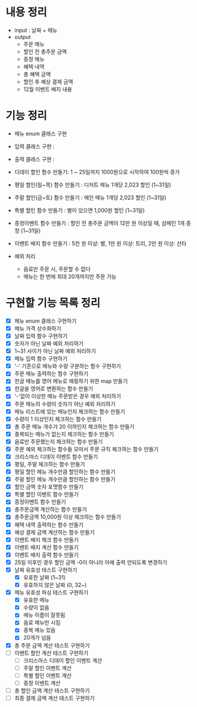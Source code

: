 # 내용 정리
- input : 날짜 + 메뉴
- output
  - 주문 메뉴
  - 할인 전 총주문 금액
  - 증정 메뉴
  - 혜택 내역
  - 총 혜택 금액
  - 할인 후 예상 결제 금액
  - 12월 이벤트 배지 내용

# 기능 정리
- 메뉴 enum 클래스 구현
- 입력 클래스 구현 :
- 출력 클래스 구현 :
- 디데이 할인 함수 만들기: 1 ~ 25일까지 1000원으로 시작하여 100원씩 증가
- 평일 할인(일~목) 함수 만들기 : 디저트 메뉴 1개당 2,023 할인 (1~31일)
- 주말 할인(금~토) 함수 만들기 : 메인 메뉴 1개당 2,023 할인 (1~31일)
- 특별 할인 함수 만들기 : 별이 있으면 1,000원 할인 (1~31일)
- 증정이벤트 함수 만들기 : 할인 전 총주문 금액이 12만 원 이상일 때, 샴페인 1개 증정 (1~31일)
- 이벤트 배지 함수 만들기 : 5천 원 이상: 별, 1만 원 이상: 트리, 2만 원 이상: 산타

- 예외 처리
  - 음료만 주문 시, 주문할 수 없다
  - 메뉴는 한 번에 최대 20개까지만 주문 가능

# 구현할 기능 목록 정리
 - [x] 메뉴 enum 클래스 구현하기
 - [x] 메뉴 가격 상수화하기
 - [x] 날짜 입력 함수 구현하기
 - [x] 숫자가 아닌 날짜 예외 처리하기
 - [x] 1~31 사이가 아닌 날짜 예외 처리하기
 - [x] 메뉴 입력 함수 구현하기
 - [x] '-' 기준으로 메뉴와 수량 구분하는 함수 구현하기
 - [x] 주문 메뉴 출력하는 함수 구현하기
 - [x] 한글 메뉴를 영어 메뉴로 매핑하기 위한 map 만들기
 - [x] 한글을 영어로 변환하는 함수 만들기
 - [x] '-'없이 이상한 메뉴 주문받은 경우 예외 처리하기
 - [x] 주문 메뉴의 수량이 숫자가 아닌 예외 처리하기
 - [x] 메뉴 리스트에 있는 메뉴인지 체크하는 함수 만들기
 - [x] 수량이 1 이상인지 체크하는 함수 만들기
 - [x] 총 주문 메뉴 개수가 20 이하인지 체크하는 함수 만들기
 - [x] 중복되는 메뉴가 없는지 체크하는 함수 만들기
 - [x] 음료만 주문했는지 체크하는 함수 만들기
 - [x] 주문 예외 체크하는 함수들 모아서 주문 규칙 체크하는 함수 만들기
 - [x] 크리스마스 디데이 이벤트 함수 만들기
 - [x] 평일, 주말 체크하는 함수 만들기
 - [x] 평일 할인 메뉴 개수만큼 할인하는 함수 만들기
 - [x] 주말 할인 메뉴 개수만큼 할인하는 함수 만들기
 - [x] 할인 금액 숫자 포맷함수 만들기
 - [x] 특별 할인 이벤트 함수 만들기
 - [x] 증정이벤트 함수 만들기
 - [x] 총주문금액 계산하는 함수 만들기
 - [x] 총주문금액 10,000원 이상 체크하는 함수 만들기
 - [x] 혜택 내역 출력하는 함수 만들기
 - [x] 예상 결제 금액 계산하는 함수 만들기
 - [x] 이벤트 배지 체크 함수 만들기
 - [x] 이벤트 배지 계산 함수 만들기
 - [x] 이벤트 배지 출력 함수 만들기
 - [x] 25일 이후인 경우 할인 금액 -0이 아니라 아예 출력 안되도록 변경하기
 - [x] 날짜 유효성 테스트 구현하기
   - [x] 유효한 날짜 (1~31)
   - [x] 유효하지 않은 날짜 (0, 32~)
 - [x] 메뉴 유효성 파싱 테스트 구현하기
   - [x] 유효한 메뉴
   - [x] 수량이 없음
   - [x] 메뉴 이름이 잘못됨
   - [x] 음료 메뉴만 시킴
   - [x] 중복 메뉴 있음
   - [x] 20개가 넘음
 - [x] 총 주문 금액 계산 테스트 구현하기
 - [ ] 이벤트 할인 계산 테스트 구현하기
   - [ ] 크리스마스 디데이 할인 이벤트 계산
   - [ ] 주말 할인 이벤트 계산
   - [ ] 특별 할인 이벤트 계산
   - [ ] 증정 이벤트 계산
 - [ ] 총 할인 금액 계산 테스트 구현하기
 - [ ] 최종 결제 금액 계산 테스트 구현하기